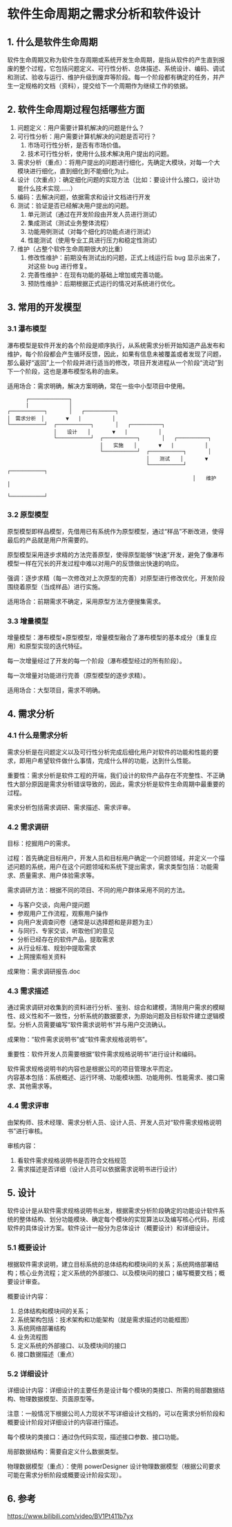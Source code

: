 # 软件生命周期之需求分析和软件设计


## 1. 什么是软件生命周期

软件生命周期又称为软件生存周期或系统开发生命周期，是指从软件的产生直到报废的整个过程，它包括问题定义、可行性分析、总体描述、系统设计、编码、调试和测试、验收与运行、维护升级到废弃等阶段。每一个阶段都有确定的任务，并产生一定规格的文档（资料），提交给下一个周期作为继续工作的依据。

## 2. 软件生命周期过程包括哪些方面

1. 问题定义：用户需要计算机解决的问题是什么？
2. 可行性分析：用户需要计算机解决的问题是否可行？
   1. 市场可行性分析，是否有市场价值。
   2. 技术可行性分析，使用什么技术解决用户提出的问题。
3. 需求分析（重点）：将用户提出的问题进行细化，先确定大模块，对每一个大模块进行细化，直到细化到不能细化为止。
4. 设计（次重点）：确定细化问题的实现方法（比如：要设计什么接口，设计功能什么技术实现......）
5. 编码：去解决问题，依据需求和设计文档进行开发
6. 测试：验证是否已经解决用户提出的问题。
   1. 单元测试（通过在开发阶段由开发人员进行测试）
   2. 集成测试（测试业务整体流程）
   3. 功能用例测试（对每个细化的功能点进行测试）
   4. 性能测试（使用专业工具进行压力和稳定性测试）
7. 维护（占整个软件生命周期很大的比重）
   1. 修改性维护：前期没有测试出的问题，正式上线运行后 bug 显示出来了，对这些 bug 进行修复。
   2. 完善性维护：在现有功能的基础上增加或完善功能。
   3. 预防性维护：后期根据正式运行的情况对系统进行优化。

## 3. 常用的开发模型

### 3.1 瀑布模型

瀑布模型是软件开发的各个阶段是顺序执行，从系统需求分析开始知道产品发布和维护，每个阶段都会产生循环反馈，因此，如果有信息未被覆盖或者发现了问题，那么最好“返回”上一个阶段并进行适当的修改，项目开发进程从一个阶段“流动”到下一个阶段，这也是瀑布模型名称的由来。

适用场合：需求明确，解决方案明确，常在一些中小型项目中使用。

```
      ┌─────────────┐
      |             │
┌───────────┐       │   ┌──────────┐
│　需求分析　│       ▼   |          │
└───────────┘  ┌───────────┐       │   ┌──────────┐
               │　　设计　　│       ▼   |          │
               └───────────┘  ┌───────────┐       │   ┌──────────┐
                              │　　实施　　│       ▼   |          │
                              └───────────┘  ┌───────────┐       │
                                             │　　测试　　│       ▼
                                             └───────────┘  ┌───────────┐
                                                            │　　维护　　│
                                                            └───────────┘
```

### 3.2 原型模型

原型模型即样品模型，先借用已有系统作为原型模型，通过“样品”不断改进，使得最后的产品就是用户所需要的。

原型模型采用逐步求精的方法完善原型，使得原型能够“快速”开发，避免了像瀑布模型一样在冗长的开发过程中难以对用户的反馈做出快速的响应。

强调：逐步求精（每一次修改对上次原型的完善）对原型进行修改优化，开发阶段围绕着原型（当成样品）进行实施。

适用场合：前期需求不确定，采用原型方法方便搜集需求。

### 3.3 增量模型

增量模型：瀑布模型+原型模型，增量模型融合了瀑布模型的基本成分（重复应用）和原型实现的迭代特征。

每一次增量经过了开发的每一个阶段（瀑布模型经过的所有阶段）。

每一次增量对功能进行完善（原型模型的逐步求精）。

适用场合：大型项目，需求不明确。

## 4. 需求分析

### 4.1 什么是需求分析

需求分析是在问题定义以及可行性分析完成后细化用户对软件的功能和性能的要求，即用户希望软件做什么事情，完成什么样的功能，达到什么性能。

重要性：需求分析是软件工程的开端，我们设计的软件产品存在不完整性、不正确性大部分原因是需求分析错误导致的，因此，需求分析是软件生命周期中最重要的过程。

需求分析包括需求调研、需求描述、需求评审。

### 4.2 需求调研

目标：挖掘用户的需求。

过程：首先确定目标用户，开发人员和目标用户确定一个问题领域，并定义一个描述问题的系统，用户在这个问题领域和系统下提出需求，需求类型包括：功能需求、质量需求、用户体验需求等。

需求调研方法：根据不同的项目、不同的用户群体采用不同的方法。

- 与客户交谈，向用户提问题
- 参观用户工作流程，观察用户操作
- 向用户发调查问卷（通常是以选择题和是非题为主）
- 与同行、专家交谈，听取他们的意见
- 分析已经存在的软件产品，提取需求
- 从行业标准、规划中提取需求
- 上网搜索相关资料

成果物：需求调研报告.doc

### 4.3 需求描述

通过需求调研对收集到的资料进行分析、鉴别、综合和建模，清除用户需求的模糊性、歧义性和不一致性，分析系统的数据要求，为原始问题及目标软件建立逻辑模型。分析人员需要编写“软件需求说明书”并与用户交流确认。

成果物：“软件需求说明书”或“软件需求规格说明书”。

重要性：软件开发人员需要根据“软件需求规格说明书”进行设计和编码。

软件需求规格说明书的内容也是根据公司的项目管理水平而定。  
内容基本包括：系统概述、运行环境、功能模块图、功能用例、性能需求、接口需求、其他需求等。

### 4.4 需求评审

由架构师、技术经理、需求分析人员、设计人员、开发人员对“软件需求规格说明书”进行审核。

审核内容：

1. 看软件需求规格说明书是否符合文档规范
2. 需求描述是否详细（设计人员可以依据需求说明书进行设计）

## 5. 设计

软件设计是从软件需求规格说明书出发，根据需求分析阶段确定的功能设计软件系统的整体结构、划分功能模块、确定每个模块的实现算法以及编写核心代码，形成软件的具体设计方案。软件设计一般分为总体设计（概要设计）和详细设计。

### 5.1 概要设计

根据软件需求说明，建立目标系统的总体结构和模块间的关系；系统网络部署结构；核心业务流程；定义系统的外部接口、以及模块间的接口；编写概要文档；概要设计审查。

概要设计内容：

1. 总体结构和模块间的关系；
2. 系统架构包括：技术架构和功能架构（就是需求描述的功能框图）
3. 系统网络部署结构
4. 业务流程图
5. 定义系统的外部接口、以及模块间的接口
6. 接口数据描述（重点）

### 5.2 详细设计

详细设计内容：详细设计的主要任务是设计每个模块的类接口、所需的局部数据结构、物理数据模型、页面原型等。

注意：一般情况下根据公司人力现状不写详细设计文档的，可以在需求分析阶段和概要设计阶段对详细设计的内容进行描述。

每个模块的类接口：通过伪代码实现，描述接口参数、接口功能。

局部数据结构：需要自定义什么数据类型。

物理数据模型（重点）：使用 powerDesigner 设计物理数据模型（根据公司要求可能在需求分析阶段或概要设计阶段实现）。

## 6. 参考

https://www.bilibili.com/video/BV1Pt411b7yx

